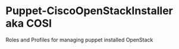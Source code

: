 Puppet-CiscoOpenStackInstaller aka COSI
=======================================

Roles and Profiles for managing puppet installed OpenStack

